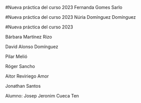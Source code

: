 #Nueva práctica del curso 2023
Fernanda Gomes Sarlo

#Nueva práctica del curso 2023
Núria Domínguez Domínguez

#Nueva práctica del curso 2023

Bárbara Martínez Rizo

David Alonso Domínguez

Pilar Melió

Róger Sancho

Aitor Reviriego Amor

Jonathan Santos

Alumno: Josep Jeronim Cueca Ten
